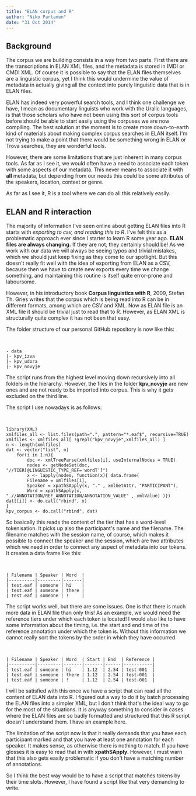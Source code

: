 ```yaml
---
title: "ELAN corpus and R"
author: "Niko Partanen"
date: "31 Oct 2014"
---
```


## Background

The corpus we are building consists in a way from two parts. First there are the transcriptions in ELAN XML files, and the metadata is stored in IMDI or CMDI XML. Of course it is possible to say that the ELAN files themselves are a linguistic corpus, yet I think this would undermine the value of metadata in actually giving all the context into purely linguistic data that is in ELAN files.

ELAN has indeed very powerful search tools, and I think one challenge we have, I mean as documentary linguists who work with the Uralic languages, is that those scholars who have not been using this sort of corpus tools before should be able to start easily using the corpuses we are now compiling. The best solution at the moment is to create more down-to-earth kind of materials about making complex corpus searches in ELAN itself. I'm not trying to make a point that there would be something wrong in ELAN or Trova searches, they are wonderful tools.

However, there are some limitations that are just inherent in many corpus tools. As far as I see it, we would often have a need to associate each token with some aspects of our metadata. This never means to associate it with **all** metadata, but depending from our needs this could be some attributes of the speakers, location, context or genre.

As far as I see it, R is a tool where we can do all this relatively easily.

## ELAN and R interaction

The majority of information I've seen online about getting ELAN files into R starts with *exporting to csv, and reading this to R*. I've felt this as a problematic approach ever since I starter to learn R some year ago. **ELAN files are always changing.** If they are not, they certainly should be! As we work with our data we will always be seeing typos and trivial mistakes, which we should just keep fixing as they come to our spotlight. But this doesn't really fit well with the idea of exporting from ELAN as a CSV, because then we have to create new exports every time we change something, and maintaining this routine is itself quite error-prone and laboursome.

However, in his introductory book **Corpus linguistics with R**, 2009, Stefan Th. Gries writes that the corpus which is being read into R can be in different formats, among which are CSV and XML. Now as ELAN file is an XML file it should be trivial just to read that to R. However, as ELAN XML is structurally quite complex it has not been that easy.

The folder structure of our personal GitHub repository is now like this:

</br>

    - data
    |- kpv_izva
    |- kpv_udora
    |- kpv_novyje

The script runs from the highest level moving down recursively into all folders in the hierarchy. However, the files in the folder **kpv_novyje** are new ones and are not ready to be imported into corpus. This is why it gets excluded on the third line.

The script I use nowadays is as follows:

</br>

    library(XML)
    xmlfiles_all <- list.files(path=".", pattern="*.eaf$", recursive=TRUE)
    xmlfiles <- xmlfiles_all[ !grepl("kpv_novyje",xmlfiles_all) ]
    n <- length(xmlfiles)
    dat <- vector("list", n)
        for(i in 1:n){
            doc <- xmlTreeParse(xmlfiles[i], useInternalNodes = TRUE)
            nodes <- getNodeSet(doc, "//TIER[@LINGUISTIC_TYPE_REF='wordT']")
            x <- lapply(nodes, function(x){ data.frame(
            Filename = xmlfiles[i],
            Speaker = xpathSApply(x, "." , xmlGetAttr, "PARTICIPANT"),
            Word = xpathSApply(x, ".//ANNOTATION/REF_ANNOTATION/ANNOTATION_VALUE" , xmlValue) )})
    dat[[i]] <- do.call("rbind", x)
    }
    kpv_corpus <- do.call("rbind", dat)

So basically this reads the content of the tier that has a word-level tokenisation. It picks up also the participant's name and the filename. The filename matches with the session name, of course, which makes it possible to connect the speaker and the session, which are two attributes which we need in order to connect any aspect of metadata into our tokens. It creates a data frame like this:

</br>

    | Filename | Speaker | Word  |
    |----------|---------|-------|
    | test.eaf | someone | hi    |
    | test.eaf | someone | there |
    | test.eaf | someone | !     |

The script works well, but there are some issues. One is that there is much more data in ELAN file than only this! As an example, we would need the reference tiers under which each token is located! I would also like to have some information about the timing, i.e. the start and end time of the reference annotation under which the token is. Without this information we cannot really sort the tokens by the order in which they have occurred.

</br>

    | Filename | Speaker | Word  | Start | End  | Reference |
    |----------|---------|-------|-------|------|-----------|
    | test.eaf | someone | hi    | 1.12  | 2.54 | test-001  |
    | test.eaf | someone | there | 1.12  | 2.54 | test-001  |
    | test.eaf | someone | !     | 1.12  | 2.54 | test-001  |

I will be satisfied with this once we have a script that can read all the content of ELAN data into R. I figured out a way to do it by batch processing the ELAN files into a simpler XML, but I don't think that's the ideal way to go for the most of the situations. It is anyway something to consider in cases where the ELAN files are so badly formatted and structured that this R script doesn't understand them. I have an example here.

The limitation of the script now is that it really demands that you have each participant marked and that you have at least one annotation for each speaker. It makes sense, as otherwise there is nothing to match. If you have glosses it is easy to read that in with **xpathSApply**. However, I must warn that this also gets easily problematic if you don't have a matching number of annotations.

So I think the best way would be to have a script that matches tokens by their time slots. However, I have found a script like that very demanding to write.